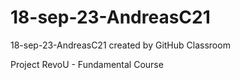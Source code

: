 # 18-sep-23-AndreasC21
18-sep-23-AndreasC21 created by GitHub Classroom


Project RevoU - Fundamental Course
